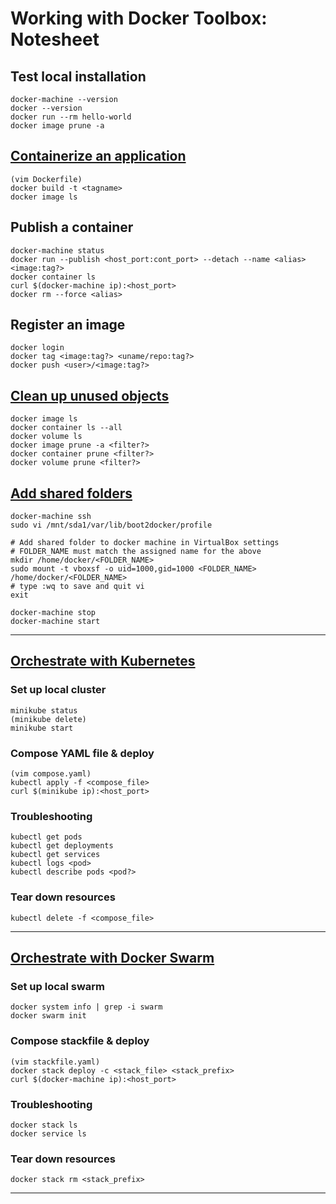 # Working with Docker Toolbox: Notesheet

## Test local installation

```shell
docker-machine --version
docker --version
docker run --rm hello-world
docker image prune -a
```

## [Containerize an application](https://docs.docker.com/engine/docker-overview/)

```shell
(vim Dockerfile)
docker build -t <tagname>
docker image ls
```

## Publish a container

```shell
docker-machine status
docker run --publish <host_port:cont_port> --detach --name <alias> <image:tag?>
docker container ls
curl $(docker-machine ip):<host_port>
docker rm --force <alias>
```

## Register an image

```shell
docker login
docker tag <image:tag?> <uname/repo:tag?>
docker push <user>/<image:tag?>
```

## [Clean up unused objects](https://docs.docker.com/config/pruning/)

```shell
docker image ls
docker container ls --all
docker volume ls
docker image prune -a <filter?>
docker container prune <filter?>
docker volume prune <filter?>
```

## [Add shared folders](https://web.archive.org/web/20190322045136/https://docs.docker.com/toolbox/toolbox_install_windows/#optional-add-shared-directories)

```shell
docker-machine ssh
sudo vi /mnt/sda1/var/lib/boot2docker/profile

# Add shared folder to docker machine in VirtualBox settings
# FOLDER_NAME must match the assigned name for the above
mkdir /home/docker/<FOLDER_NAME>
sudo mount -t vboxsf -o uid=1000,gid=1000 <FOLDER_NAME> /home/docker/<FOLDER_NAME>
# type :wq to save and quit vi
exit

docker-machine stop
docker-machine start
```

---

## [Orchestrate with Kubernetes](https://kubernetes.io/docs/concepts/)

### Set up local cluster

```shell
minikube status
(minikube delete)
minikube start
```

### Compose YAML file & deploy

```shell
(vim compose.yaml)
kubectl apply -f <compose_file>
curl $(minikube ip):<host_port>
```

### Troubleshooting

```shell
kubectl get pods
kubectl get deployments
kubectl get services
kubectl logs <pod>
kubectl describe pods <pod?>
```

### Tear down resources

```shell
kubectl delete -f <compose_file>
```

---

## [Orchestrate with Docker Swarm](https://docs.docker.com/engine/swarm/)

### Set up local swarm

```shell
docker system info | grep -i swarm
docker swarm init
```

### Compose stackfile & deploy

```shell
(vim stackfile.yaml)
docker stack deploy -c <stack_file> <stack_prefix>
curl $(docker-machine ip):<host_port>
```

### Troubleshooting

```shell
docker stack ls
docker service ls
```

### Tear down resources

```shell
docker stack rm <stack_prefix>
```

---
